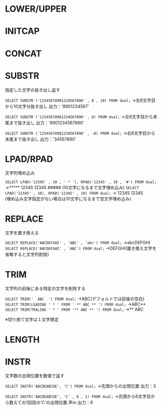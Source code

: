 # LOWER/UPPER
# INITCAP
# CONCAT
# SUBSTR
指定した文字の抜き出し返す

`SELECT SUBSTR ('12345678901234567890' , 8 , 10) FROM dual;`
→左8文字目から10文字分抜き出し
出力：'8901234567'

`SELECT SUBSTR ('12345678901234567890' , 8) FROM dual;`
→左8文字目から末尾まで抜き出し
出力：'8901234567890'

`SELECT SUBSTR ('12345678901234567890' , -8) FROM dual;`
→右8文字目から末尾まで抜き出し
出力：'34567890'
# LPAD/RPAD
文字列埋め込み

`SELECT LPAD('12345' , 10 , ' * '), RPAD('12345' , 10 , '#') FROM dual;`
→***** 12345 12345 ##### (10文字になるまで文字埋め込み)
`SELECT LPAD('12345' , 10), RPAD('12345' , 10) FROM dual;`
→       12345 12345       
(埋め込み文字指定がない場合は10文字になるまで空文字埋め込み)
# REPLACE
文字を置き換える

`SELECT REPLACE('ABCDEFGHI' , 'ABC' , 'abc') FROM dual;`
→abcDEFGHI
`SELECT REPLACE('ABCDEFGHI' , 'ABC') FROM dual;`
→DEFGHI(置き換え文字を省略すると文字列削除)
# TRIM
文字列の前後にある特定の文字を削除する

`SELECT TRIM('  ABC  ') FROM dual;`
→ABC(デフォルトでは前後の空白)
`SELECT TRIM(LEADING ' * ' FROM ' ** ABC ** ') FROM dual;`
→ABC**
`SELECT TRIM(TRALING ' * ' FROM '** ABC ** ') FROM dual;`
→** ABC

※切り捨て文字は１文字限定
# LENGTH
# INSTR
文字数の出現位置を数値で返す

`SELECT INSTR('ABCDEABCDE', 'C') FROM dual;`
→先頭からの出現位置
出力：3

`SELECT INSTR('ABCDEABCDE', 'C' , 6 , 1) FROM dual;`
→先頭から6文字目から数えての1回目の'C'の出現位置
声m
出力：8